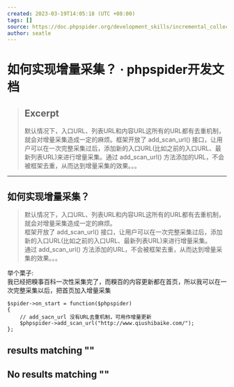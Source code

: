 ```yaml
---
created: 2023-03-19T14:05:18 (UTC +08:00)
tags: []
source: https://doc.phpspider.org/development_skills/incremental_collection.html
author: seatle
---
```


# 如何实现增量采集？ · phpspider开发文档

> ## Excerpt
> 默认情况下，入口URL、列表URL和内容URL这所有的URL都有去重机制，就会对增量采集造成一定的麻烦。框架开放了 add_scan_url() 接口，让用户可以在一次完整采集过后，添加新的入口URL(比如之前的入口URL、最新列表URL)来进行增量采集。通过 add_scan_url() 方法添加的URL，不会被框架去重，从而达到增量采集的效果。。。

---
## 如何实现增量采集？

> 默认情况下，入口URL、列表URL和内容URL这所有的URL都有去重机制，就会对增量采集造成一定的麻烦。  
> 框架开放了 add\_scan\_url() 接口，让用户可以在一次完整采集过后，添加新的入口URL(比如之前的入口URL、最新列表URL)来进行增量采集。  
> 通过 add\_scan\_url() 方法添加的URL，不会被框架去重，从而达到增量采集的效果。。。

举个栗子:  
我已经把糗事百科一次性采集完了，而糗百的内容更新都在首页，所以我可以在一次完整采集以后，把首页加入增量采集

```
$spider->on_start = function($phpspider) 
{
    // add_sacn_url 没有URL去重机制，可用作增量更新
    $phpspider->add_scan_url("http://www.qiushibaike.com/");
};
```

## results matching ""

## No results matching ""

